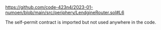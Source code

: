 https://github.com/code-423n4/2023-01-numoen/blob/main/src/periphery/LendgineRouter.sol#L6

The self-permit contract is imported but not used anywhere in the code.